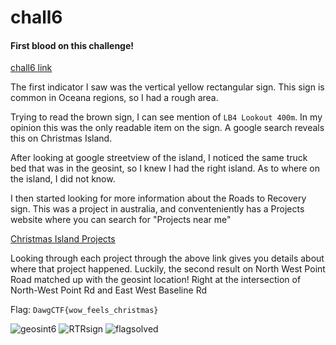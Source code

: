 # chall6

#### First blood on this challenge!
[chall6 link](https://geosint.umbccd.net/Medium-chall6)




The first indicator I saw was the vertical yellow rectangular sign. This sign is common in Oceana regions, so I had a rough area.

Trying to read the brown sign, I can see mention of ```LB4 Lookout 400m```. In my opinion this was the only readable item on the sign. A google search reveals this on Christmas Island.

After looking at google streetview of the island, I noticed the same truck bed that was in the geosint, so I knew I had the right island. As to where on the island, I did not know.

I then started looking for more information about the Roads to Recovery sign. This was a project in australia, and conventeniently has a Projects website where you can search for "Projects near me"

[Christmas Island Projects](https://investment.infrastructure.gov.au/projects?Project_id=christmas+island)

Looking through each project through the above link gives you details about where that project happened. Luckily, the second result on North West Point Road matched up with the geosint location! Right at the intersection of North-West Point Rd and East West Baseline Rd

Flag: ```DawgCTF{wow_feels_christmas}```

![geosint6](./geosint6.PNG)
![RTRsign](./RTR.PNG)
![flagsolved](./flag.PNG)